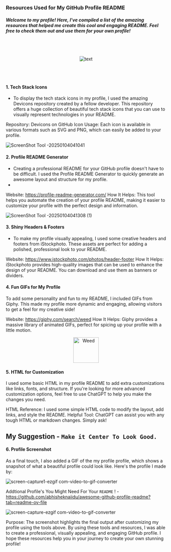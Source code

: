 ### Resources Used for My GitHub Profile README
##### Welcome to my profile! Here, I've compiled a list of the amazing resources that helped me create this cool and engaging README. Feel free to check them out and use them for your own profile!

###

<br><br>
<p align="center">
  <img src="https://github.com/user-attachments/assets/dc4731e2-2a64-4180-8e79-e5195df9675f" alt="text">
</p>
<br><br>


###

#### 1. Tech Stack Icons
- To display the tech stack icons in my profile, I used the amazing Devicons repository created by a fellow developer. This repository offers a huge collection of beautiful tech stack icons that you can use to visually represent technologies in your README.

Repository: Devicons on GitHub
Icon Usage: Each icon is available in various formats such as SVG and PNG, which can easily be added to your profile.

![ScreenShot Tool -20250104041041](https://github.com/user-attachments/assets/12c67e34-0b7c-4fb1-8e50-2c631b7cbe17)

#### 2. Profile README Generator
- Creating a professional README for your GitHub profile doesn't have to be difficult. I used the Profile README Generator to quickly generate an awesome layout and structure for my profile.
- 
Website: https://profile-readme-generator.com/
How It Helps: This tool helps you automate the creation of your profile README, making it easier to customize your profile with the perfect design and information.

![ScreenShot Tool -20250104041308 (1)](https://github.com/user-attachments/assets/2964cee8-0447-4227-829b-90b946e76c48)

#### 3. Shiny Headers & Footers
- To make my profile visually appealing, I used some creative headers and footers from iStockphoto. These assets are perfect for adding a polished, professional look to your README.

Website: https://www.istockphoto.com/photos/header-footer
How It Helps: iStockphoto provides high-quality images that can be used to enhance the design of your README. You can download and use them as banners or dividers.

#### 4. Fun GIFs for My Profile
To add some personality and fun to my README, I included GIFs from Giphy. This made my profile more dynamic and engaging, allowing visitors to get a feel for my creative side!

Website: https://giphy.com/search/weed
How It Helps: Giphy provides a massive library of animated GIFs, perfect for spicing up your profile with a little motion.

<p align="center">
  <img 
    style="height: 80px; width: auto;" 
    src="https://media3.giphy.com/media/v1.Y2lkPTc5MGI3NjExZHIwNzBuMnR1Zjgyc2gwbzJ6bXUzdGViMTdudDQ2Njluam93ZHY2MiZlcD12MV9pbnRlcm5hbF9naWZfYnlfaWQmY3Q9cw/Y0K68Ebl0KghSQlDzA/giphy.webp" 
    alt="Weed" />
</p>

#### 5. HTML for Customization
I used some basic HTML in my profile README to add extra customizations like links, fonts, and structure. If you're looking for more advanced customization options, feel free to use ChatGPT to help you make the changes you need.

HTML Reference: I used some simple HTML code to modify the layout, add links, and style the README.
Helpful Tool: ChatGPT can assist you with any tough HTML or markdown changes. Simply ask!
## My Suggestion - `Make it Center To Look Good.`

#### 6. Profile Screenshot
As a final touch, I also added a GIF of the my profile profile, which shows a snapshot of what a beautiful profile could look like. Here's the profile I made by:

![screen-capture1-ezgif com-video-to-gif-converter](https://github.com/user-attachments/assets/a327b389-c35d-4258-8d67-503e4dc2070b)


Addtional Profile's You Might Need For Your `README` ! - https://github.com/abhisheknaiidu/awesome-github-profile-readme?tab=readme-ov-file

![screen-capture-ezgif com-video-to-gif-converter](https://github.com/user-attachments/assets/19c91c01-9a56-4b76-b484-f71ca304d621)

Purpose: The screenshot highlights the final output after customizing my profile using the tools above.
By using these tools and resources, I was able to create a professional, visually appealing, and engaging GitHub profile. I hope these resources help you in your journey to create your own stunning profile!
